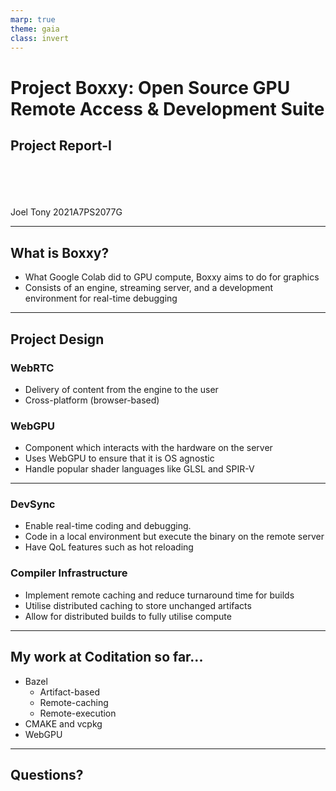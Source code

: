 ```yaml
---
marp: true
theme: gaia
class: invert
---
```


# Project Boxxy: Open Source GPU Remote Access & Development Suite

## Project Report-I

\
\
\
\
Joel Tony
2021A7PS2077G

---

## What is Boxxy?

- What Google Colab did to GPU compute, Boxxy aims to do for graphics
- Consists of an engine, streaming server, and a development environment for real-time debugging

---

## Project Design

### WebRTC

- Delivery of content from the engine to the user
- Cross-platform (browser-based)

### WebGPU

- Component which interacts with the hardware on the server
- Uses WebGPU to ensure that it is OS agnostic
- Handle popular shader languages like GLSL and SPIR-V

---

### DevSync

- Enable real-time coding and debugging.
- Code in a local environment but execute the binary on the remote server
- Have QoL features such as hot reloading

### Compiler Infrastructure

- Implement remote caching and reduce turnaround time for builds
- Utilise distributed caching to store unchanged artifacts
- Allow for distributed builds to fully utilise compute

---

## My work at Coditation so far...

- Bazel
  - Artifact-based
  - Remote-caching
  - Remote-execution
- CMAKE and vcpkg
- WebGPU

---

<!-- _class: lead invert-->

## Questions?

